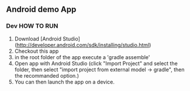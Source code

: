 ## Android demo App

### Dev HOW TO RUN

1. Download [Android Studio] (http://developer.android.com/sdk/installing/studio.html)
2. Checkout this app
3. in the root folder of the app execute a 'gradle assemble'
4. Open app with Android Studio (click "Import Project" and select the folder,
  then select "import project from external model -> gradle", then the recommanded option.)
5. You can then launch the app on a device.
